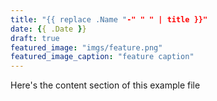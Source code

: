 ```yaml
---
title: "{{ replace .Name "-" " " | title }}"
date: {{ .Date }}
draft: true
featured_image: "imgs/feature.png"
featured_image_caption: "feature caption"
---
```


Here's the content section of this example file